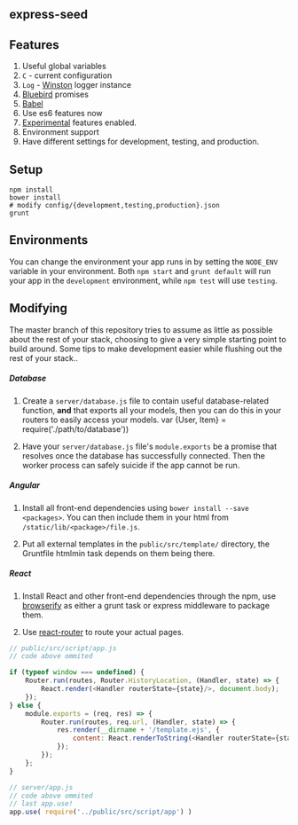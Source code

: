 express-seed
------------

## Features
1. Useful global variables
  1. `C` - current configuration
  2. `Log` - [Winston](https://github.com/winstonjs/winston) logger instance
2. [Bluebird](https://github.com/petkaantonov/bluebird) promises
3. [Babel](http://babeljs.io/)
  1. Use es6 features now
  2. [Experimental](http://babeljs.io/docs/usage/experimental/) features enabled.
4. Environment support
  1. Have different settings for development, testing, and production.

## Setup
```shell
npm install
bower install
# modify config/{development,testing,production}.json
grunt
```

## Environments
You can change the environment your app runs in by setting the `NODE_ENV` variable in your environment. Both `npm start` and `grunt default` will run your app in the `development` environment, while `npm test` will use `testing`.

## Modifying

The master branch of this repository tries to assume as little as possible about the rest of your stack, choosing to give a very simple starting point to build around. Some tips to make development easier while flushing out the rest of your stack..

##### Database
1. Create a `server/database.js` file to contain useful database-related function, __and__ that exports all your models, then you can do this in your routers to easily access your models.
        var {User, Item}  = require('./path/to/database'))

2. Have your `server/database.js` file's `module.exports` be a promise that resolves once the database has successfully connected. Then the worker process can safely suicide if the app cannot be run.

##### Angular
1. Install all front-end dependencies using `bower install --save <packages>`. You can then include them in your html from `/static/lib/<package>/file.js`.

2. Put all external templates in the `public/src/template/` directory, the Gruntfile htmlmin task depends on them being there.

##### React
1. Install React and other front-end dependencies through the npm, use [browserify](https://github.com/substack/node-browserify) as either a grunt task or express middleware to package them.

2. Use [react-router](https://github.com/rackt/react-router) to route your actual pages.

```js
// public/src/script/app.js
// code above ommited

if (typeof window === undefined) {
    Router.run(routes, Router.HistoryLocation, (Handler, state) => {
        React.render(<Handler routerState={state}/>, document.body);
    });
} else {
    module.exports = (req, res) => {
        Router.run(routes, req.url, (Handler, state) => {
            res.render(__dirname + '/template.ejs', {
                content: React.renderToString(<Handler routerState={state}/>)
            });
        });
    };
}

// server/app.js
// code above ommited
// last app.use!
app.use( require('../public/src/script/app') )
```
